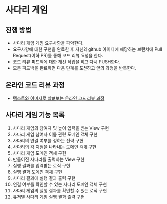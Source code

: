 # 사다리 게임
## 진행 방법
* 사다리 게임 게임 요구사항을 파악한다.
* 요구사항에 대한 구현을 완료한 후 자신의 github 아이디에 해당하는 브랜치에 Pull Request(이하 PR)를 통해 코드 리뷰 요청을 한다.
* 코드 리뷰 피드백에 대한 개선 작업을 하고 다시 PUSH한다.
* 모든 피드백을 완료하면 다음 단계를 도전하고 앞의 과정을 반복한다.

## 온라인 코드 리뷰 과정
* [텍스트와 이미지로 살펴보는 온라인 코드 리뷰 과정](https://github.com/nextstep-step/nextstep-docs/tree/master/codereview)

## 사다리 게임 기능 목록
1. 사다리 게임의 참여자 및 높이 입력을 받는 View 구현
2. 사다리 게임 참여자 이름 관련 도메인 객체 구현
3. 사다리의 연결 여부를 정하는 전략 구현
4. 사다리의 각 지점을 나타내는 도메인 객체 구현
5. 사다리 게임 도메인 객체 구현
6. 만들어진 사다리를 출력하는 View 구현 
7. 실행 결과를 입력받는 로직 구현
8. 실행 결과 도메인 객체 구현
9. 사다리 결과에 실행 결과 출력 구현
10. 연결 여부를 확인할 수 있는 사다리 도메인 객체 구현
11. 사다리 게임의 실행 결과를 확인할 수 있는 로직 구현
12. 유저별 사다리 게임 실행 결과 출력 구현 